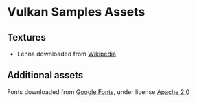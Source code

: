 # Vulkan Samples Assets

## Textures

- Lenna downloaded from [Wikipedia](https://en.wikipedia.org/wiki/File:Lenna_(test_image).png)

## Additional assets

Fonts downloaded from [Google Fonts](https://fonts.google.com), under license [Apache 2.0](http://www.apache.org/licenses/LICENSE-2.0)
